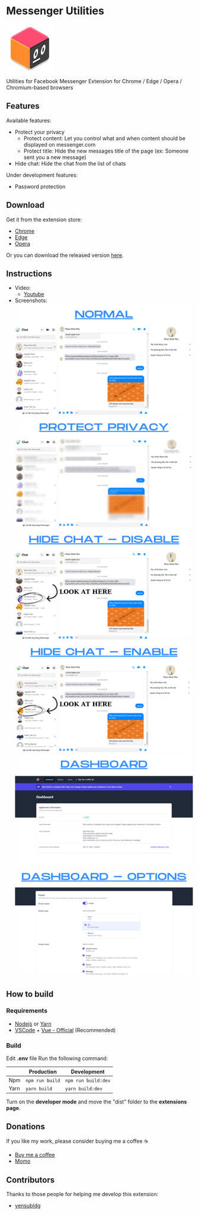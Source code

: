 # Messenger Utilities

![logo](public/icons/icon.png)

Utilities for Facebook Messenger
Extension for Chrome / Edge / Opera / Chromium-based browsers

## Features

Available features:

- Protect your privacy
  - Protect content: Let you control what and when content should be displayed on messenger.com
  - Protect title: Hide the new messages title of the page (ex: Someone sent you a new message)
- Hide chat: Hide the chat from the list of chats

Under development features:

- Password protection

## Download

Get it from the extension store:

- [Chrome](https://chrome.google.com/webstore/detail/messenger-utilities/hgjapmpobhggbolomlplijepenpbefld)
- [Edge](https://microsoftedge.microsoft.com/addons/detail/dikgifmgfijhmfapckmkbgldlljmihea)
- [Opera](https://addons.opera.com/en/extensions/details/messenger-utilities)

Or you can download the released version [here](https://github.com/Phu1237/extension-messenger-utilities/releases/latest).

## Instructions

- Video:
  - [Youtube](https://youtu.be/xYn46sTrNPI)
- Screenshots:
![screenshot](screenshots/1.png)
![screenshot](screenshots/2.png)
![screenshot](screenshots/3.png)
![screenshot](screenshots/4.png)
![screenshot](screenshots/5.png)
![screenshot](screenshots/6.png)


## How to build

### Requirements

- [Nodejs](https://nodejs.org/) or [Yarn](https://yarnpkg.com/)
- [VSCode](https://code.visualstudio.com/) + [Vue - Official](https://marketplace.visualstudio.com/items?itemName=Vue.volar) (Recommended)

### Build

Edit **.env** file
Run the following command:

| |Production|Development|
|-|-|-|
|Npm|`npm run build`|`npm run build:dev`
|Yarn|`yarn build`|`yarn build:dev`

Turn on the **developer mode** and move the "dist" folder to the **extensions page**.

## Donations

If you like my work, please consider buying me a coffee ☕

- [Buy me a coffee](https://www.buymeacoffee.com/Phu1237)
- [Momo](https://me.momo.vn/Phu1237)

## Contributors

Thanks to those people for helping me develop this extension:

- [yensubldg](https://github.com/yensubldg)
